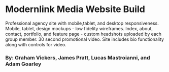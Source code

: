 # Modernlink Media Website Build

Professional agency site with mobile,tablet, and desktop responsiveness.
Mobile, tablet, design mockups - low fidelity wireframes.
Index, about, contact, portfolio, and feature page - custom headshots uploaded by each group member.
30 second promotional video.
Site includes bio functionality along with controls for video.

### By: Graham Vickers, James Pratt, Lucas Mastroianni, and Adam Goarley
